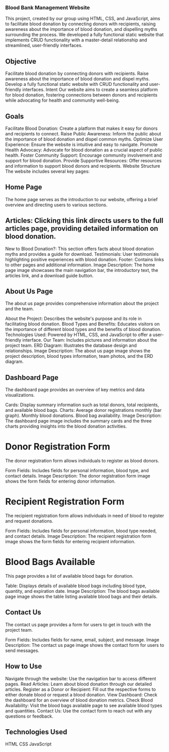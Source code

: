 ### Blood Bank Management Website

This project, created by our group using HTML, CSS, and JavaScript, aims to facilitate blood donation by connecting donors with recipients, raising awareness about the importance of blood donation, and dispelling myths surrounding the process. We developed a fully functional static website that implements CRUD functionality with a master-detail relationship and streamlined, user-friendly interfaces.

## Objective
Facilitate blood donation by connecting donors with recipients.
Raise awareness about the importance of blood donation and dispel myths.
Develop a fully functional static website with CRUD functionality and user-friendly interfaces.
Intent
Our website aims to create a seamless platform for blood donation, fostering connections between donors and recipients while advocating for health and community well-being.

## Goals
Facilitate Blood Donation: Create a platform that makes it easy for donors and recipients to connect.
Raise Public Awareness: Inform the public about the importance of blood donation and dispel common myths.
Optimize User Experience: Ensure the website is intuitive and easy to navigate.
Promote Health Advocacy: Advocate for blood donation as a crucial aspect of public health.
Foster Community Support: Encourage community involvement and support for blood donation.
Provide Supportive Resources: Offer resources and information to support blood donors and recipients.
Website Structure
The website includes several key pages:

## Home Page
The home page serves as the introduction to our website, offering a brief overview and directing users to various sections.

## Articles: Clicking this link directs users to the full articles page, providing detailed information on blood donation.
New to Blood Donation?: This section offers facts about blood donation myths and provides a guide for download.
Testimonials: User testimonials highlighting positive experiences with blood donation.
Footer: Contains links to other pages and additional information.
Image Description: The home page image showcases the main navigation bar, the introductory text, the articles link, and a download guide button.

## About Us Page
The about us page provides comprehensive information about the project and the team.

About the Project: Describes the website's purpose and its role in facilitating blood donation.
Blood Types and Benefits: Educates visitors on the importance of different blood types and the benefits of blood donation.
Technologies Used: Powered by HTML, CSS, and JavaScript to offer a user-friendly interface.
Our Team: Includes pictures and information about the project team.
ERD Diagram: Illustrates the database design and relationships.
Image Description: The about us page image shows the project description, blood types information, team photos, and the ERD diagram.

## Dashboard Page
The dashboard page provides an overview of key metrics and data visualizations.

Cards: Display summary information such as total donors, total recipients, and available blood bags.
Charts:
Average donor registrations monthly (bar graph).
Monthly blood donations.
Blood bag availability.
Image Description: The dashboard page image includes the summary cards and the three charts providing insights into the blood donation activities.

# Donor Registration Form
The donor registration form allows individuals to register as blood donors.

Form Fields: Includes fields for personal information, blood type, and contact details.
Image Description: The donor registration form image shows the form fields for entering donor information.

# Recipient Registration Form
The recipient registration form allows individuals in need of blood to register and request donations.

Form Fields: Includes fields for personal information, blood type needed, and contact details.
Image Description: The recipient registration form image shows the form fields for entering recipient information.

# Blood Bags Available
This page provides a list of available blood bags for donation.

Table: Displays details of available blood bags including blood type, quantity, and expiration date.
Image Description: The blood bags available page image shows the table listing available blood bags and their details.

## Contact Us
The contact us page provides a form for users to get in touch with the project team.

Form Fields: Includes fields for name, email, subject, and message.
Image Description: The contact us page image shows the contact form for users to send messages.

## How to Use
Navigate through the website: Use the navigation bar to access different pages.
Read Articles: Learn about blood donation through our detailed articles.
Register as a Donor or Recipient: Fill out the respective forms to either donate blood or request a blood donation.
View Dashboard: Check the dashboard for an overview of blood donation metrics.
Check Blood Availability: Visit the blood bags available page to see available blood types and quantities.
Contact Us: Use the contact form to reach out with any questions or feedback.

## Technologies Used
HTML
CSS
JavaScript
